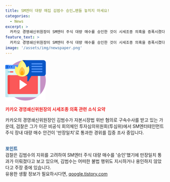 ```yaml
---
title: SM엔터 대량 매집 김범수 승인…팬들 놓치지 마세요!
categories:
  - News
excerpt: >
  카카오 경영쇄신위원장이 SM엔터 주식 대량 매수를 승인한 것이 시세조종 의혹을 증폭시켰다. 검찰은 이 승인이 시세조종 목적인지 확인 중이며, 카카오는 불법 행위를 부인 중. 검찰은 2월 투심위에서의 만장일치 의결 이후 SM엔터 주식 대거 매수가 이뤄진 사실을 확인했으며, 시세조종 양태와 공개 매수 의심도 제기 중. 재판관으로의 사형 선고와 보안대장 선고忠公之圖。
feature_text: >
  카카오 경영쇄신위원장이 SM엔터 주식 대량 매수를 승인한 것이 시세조종 의혹을 증폭시켰다. 검찰은 이 승인이 시세조종 목적인지 확인 중이며, 카카오는 불법 행위를 부인 중. 검찰은 2월 투심위에서의 만장일치 의결 이후 SM엔터 주식 대거 매수가 이뤄진 사실을 확인했으며, 시세조종 양태와 공개 매수 의심도 제기 중. 재판관으로의 사형 선고와 보안대장 선고忠公之圖。
image: '/assets/img/newspaper.png'
---
```


<p><img src="/assets/img/news.png" alt="rentncar 속보" /></p>

<p><b><span style="color: #ee2323;">카카오 경영쇄신위원장의 시세조종 의혹 관련 소식 요약</span></b></p>

<p>카카오의 경영쇄신위원장인 김범수가 자본시장법 위반 혐의로 구속수사를 받고 있는 가운데, 검찰은 그가 이끈 비공식 회의체인 투자심의위원회(투심위)에서 SM엔터테인먼트 주식 장내 대량 매수 안건이 '만장일치'로 통과한 경위를 집중 조사 중입니다.</p>

<div>
    <br>
</div>

<div>
    <b><span style="color: #1a5490;">포인트</span></b>
</div>

<div>
    검찰은 김범수의 지위를 고려하여 SM엔터 주식 대량 매수를 '승인'했기에 만장일치 통과가 이뤄졌다고 보고 있으며, 김범수는 어떠한 불법 행위도 지시하거나 용인하지 않았다고 주장 중에 있습니다.
</div>
유용한 생활 정보가 필요하시다면, <a href="https://qoogle.tistory.com" rel="dofollow">qoogle.tistory.com</a>


